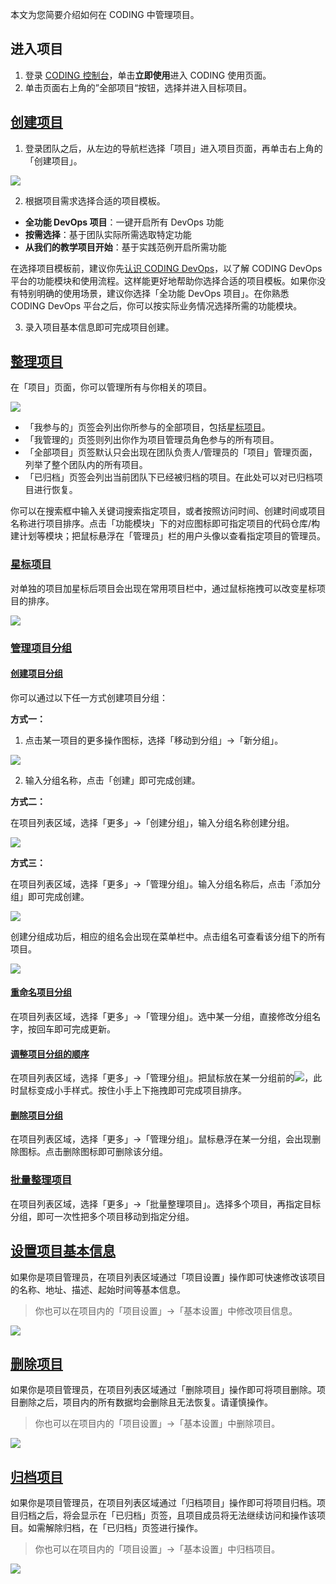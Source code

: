 本文为您简要介绍如何在 CODING 中管理项目。

## 进入项目

1. 登录 [CODING 控制台](https://console.cloud.tencent.com/coding)，单击**立即使用**进入 CODING 使用页面。
2. 单击页面右上角的”全部项目“按钮，选择并进入目标项目。

## [创建项目](#create)

1.  登录团队之后，从左边的导航栏选择「项目」进入项目页面，再单击右上角的「创建项目」。

![](https://help-assets.codehub.cn/enterprise/20220908155642.png)

2.  根据项目需求选择合适的项目模板。

*   **全功能 DevOps 项目**：一键开启所有 DevOps 功能
*   **按需选择**：基于团队实际所需选取特定功能
*   **从我们的教学项目开始**：基于实践范例开启所需功能

在选择项目模板前，建议你先[认识 CODING DevOps](/docs/start/new.html)，以了解 CODING DevOps 平台的功能模块和使用流程。这样能更好地帮助你选择合适的项目模板。如果你没有特别明确的使用场景，建议你选择「全功能 DevOps 项目」。在你熟悉 CODING DevOps 平台之后，你可以按实际业务情况选择所需的功能模块。

3.  录入项目基本信息即可完成项目创建。

## [整理项目](#overview)

在「项目」页面，你可以管理所有与你相关的项目。

![](https://help-assets.codehub.cn/enterprise/20220908161013.png)

*   「我参与的」页签会列出你所参与的全部项目，包括[星标项目](#star)。
*   「我管理的」页签则列出你作为项目管理员角色参与的所有项目。
*   「全部项目」页签默认只会出现在团队负责人/管理员的「项目」管理页面，列举了整个团队内的所有项目。
*   「已归档」页签会列出当前团队下已经被归档的项目。在此处可以对已归档项目进行恢复。

你可以在搜索框中输入关键词搜索指定项目，或者按照访问时间、创建时间或项目名称进行项目排序。点击「功能模块」下的对应图标即可指定项目的代码仓库/构建计划等模块；把鼠标悬浮在「管理员」栏的用户头像以查看指定项目的管理员。

### [星标项目](#star)

对单独的项目加星标后项目会出现在常用项目栏中，通过鼠标拖拽可以改变星标项目的排序。

![](https://help-assets.codehub.cn/enterprise/20220908165207.png)

### [管理项目分组](#manage-group)

#### [创建项目分组](#create-group)

你可以通过以下任一方式创建项目分组：

**方式一：**

1.  点击某一项目的更多操作图标，选择「移动到分组」->「新分组」。

![](https://help-assets.codehub.cn/enterprise/20220908165606.png)

2.  输入分组名称，点击「创建」即可完成创建。


**方式二：**

在项目列表区域，选择「更多」->「创建分组」，输入分组名称创建分组。

![](https://help-assets.codehub.cn/enterprise/20220908165658.png)

**方式三：**

在项目列表区域，选择「更多」->「管理分组」。输入分组名称后，点击「添加分组」即可完成创建。

![](https://help-assets.codehub.cn/enterprise/20220908170014.png)

创建分组成功后，相应的组名会出现在菜单栏中。点击组名可查看该分组下的所有项目。

![](https://help-assets.codehub.cn/enterprise/20210804114445.png)

#### [重命名项目分组](#rename-group)

在项目列表区域，选择「更多」->「管理分组」。选中某一分组，直接修改分组名字，按回车即可完成更新。


#### [调整项目分组的顺序](#adjust-order)

在项目列表区域，选择「更多」->「管理分组」。把鼠标放在某一分组前的<img src ="https://help-assets.codehub.cn/enterprise/20210804142628.png" style ="margin:0">，此时鼠标变成小手样式。按住小手上下拖拽即可完成项目排序。

#### [删除项目分组](#rename-group)

在项目列表区域，选择「更多」->「管理分组」。鼠标悬浮在某一分组，会出现删除图标。点击删除图标即可删除该分组。

### [批量整理项目](#batch-manage)

在项目列表区域，选择「更多」->「批量整理项目」。选择多个项目，再指定目标分组，即可一次性把多个项目移动到指定分组。

## [设置项目基本信息](#set-info)

如果你是项目管理员，在项目列表区域通过「项目设置」操作即可快速修改该项目的名称、地址、描述、起始时间等基本信息。

> 你也可以在项目内的「项目设置」->「基本设置」中修改项目信息。

![](https://help-assets.codehub.cn/enterprise/20220908171143.png)

## [删除项目](#delete)

如果你是项目管理员，在项目列表区域通过「删除项目」操作即可将项目删除。项目删除之后，项目内的所有数据均会删除且无法恢复。请谨慎操作。

> 你也可以在项目内的「项目设置」->「基本设置」中删除项目。

![](https://help-assets.codehub.cn/enterprise/20220908171444.png)

## [归档项目](#archive)

如果你是项目管理员，在项目列表区域通过「归档项目」操作即可将项目归档。项目归档之后，将会显示在「已归档」页签，且项目成员将无法继续访问和操作该项目。如需解除归档，在「已归档」页签进行操作。

> 你也可以在项目内的「项目设置」->「基本设置」中归档项目。

![](https://help-assets.codehub.cn/enterprise/20220908171617.png)
